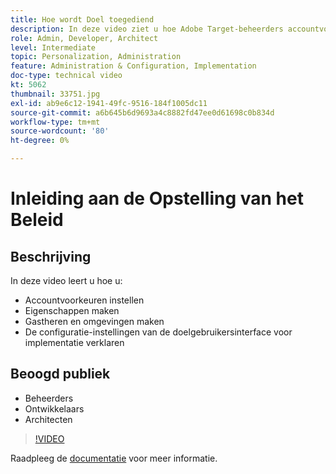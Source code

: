 ```yaml
---
title: Hoe wordt Doel toegediend
description: In deze video ziet u hoe Adobe Target-beheerders accountvoorkeuren kunnen instellen, eigenschappen kunnen maken en hosts en omgevingen kunnen maken. Leer hoe te om de montages van de de implementatieconfiguratie van Doel UI uit te leggen.
role: Admin, Developer, Architect
level: Intermediate
topic: Personalization, Administration
feature: Administration & Configuration, Implementation
doc-type: technical video
kt: 5062
thumbnail: 33751.jpg
exl-id: ab9e6c12-1941-49fc-9516-184f1005dc11
source-git-commit: a6b645b6d9693a4c8882fd47ee0d61698c0b834d
workflow-type: tm+mt
source-wordcount: '80'
ht-degree: 0%

---
```


# Inleiding aan de Opstelling van het Beleid

## Beschrijving

In deze video leert u hoe u:

* Accountvoorkeuren instellen
* Eigenschappen maken
* Gastheren en omgevingen maken
* De configuratie-instellingen van de doelgebruikersinterface voor implementatie verklaren

## Beoogd publiek

* Beheerders
* Ontwikkelaars
* Architecten

>[!VIDEO](https://video.tv.adobe.com/v/33751/?quality=12)

Raadpleeg de [documentatie](https://experienceleague.adobe.com/docs/target/using/administer/administrating-target.html?lang=en) voor meer informatie.
